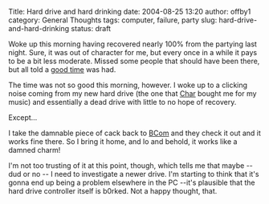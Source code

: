 Title: Hard drive and hard drinking
date: 2004-08-25 13:20
author: offby1
category: General Thoughts
tags: computer, failure, party
slug: hard-drive-and-hard-drinking
status: draft

Woke up this morning having recovered nearly 100% from the partying last night. Sure, it was out of character for me, but every once in a while it pays to be a bit less moderate. Missed some people that should have been there, but all told a [good time](<http://www.livejournal.com/users/vernondalhart/112341.html>) was had.

The time was not so good this morning, however. I woke up to a clicking noise coming from my new hard drive (the one that [Char](http://www.livejournal.com/users/xraystar) bought me for my music) and essentially a dead drive with little to no hope of recovery.

Except\...

I take the damnable piece of cack back to [BCom](http://www.bcom.ab.ca/) and they check it out and it works fine there. So I bring it home, and lo and behold, it works like a damned charm!

I'm not too trusting of it at this point, though, which tells me that maybe \-- dud or no \-- I need to investigate a newer drive. I'm starting to think that it's gonna end up being a problem elsewhere in the PC \--it's plausible that the hard drive controller itself is b0rked. Not a happy thought, that.
